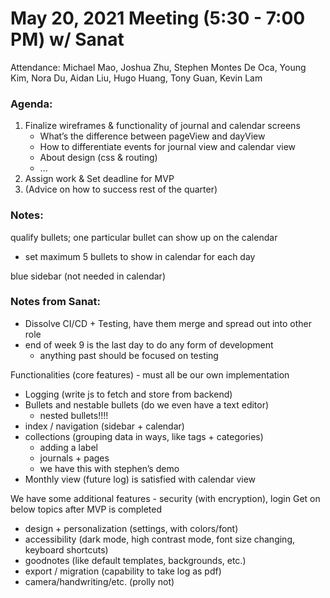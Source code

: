 # May 20, 2021 Meeting (5:30 - 7:00 PM) w/ Sanat
Attendance: Michael Mao, Joshua Zhu, Stephen Montes De Oca, Young Kim, Nora Du, Aidan Liu, Hugo Huang, Tony Guan, Kevin Lam	

### Agenda:
1. Finalize wireframes & functionality of journal and calendar screens
   - What’s the difference between pageView and dayView
   - How to differentiate events for journal view and calendar view
   - About design (css & routing)
   - ...
2. Assign work & Set deadline for MVP
3. (Advice on how to success rest of the quarter)

### Notes:
qualify bullets; one particular bullet can show up on the calendar
- set maximum 5 bullets to show in calendar for each day

blue sidebar (not needed in calendar)

### Notes from Sanat:
- Dissolve CI/CD + Testing, have them merge and spread out into other role
- end of week 9 is the last day to do any form of development
  - anything past should be focused on testing

Functionalities (core features) - must all be our own implementation
- Logging (write js to fetch and store from backend)
- Bullets and nestable bullets (do we even have a text editor)
  - nested bullets!!!!
- index / navigation (sidebar + calendar)
- collections (grouping data in ways, like tags + categories)
  - adding a label
  - journals + pages
  - we have this with stephen’s demo
- Monthly view (future log) is satisfied with calendar view

We have some additional features - security (with encryption), login
Get on below topics after MVP is completed
- design + personalization (settings, with colors/font)
- accessibility (dark mode, high contrast mode, font size changing, keyboard shortcuts)
- goodnotes (like default templates, backgrounds, etc.)
- export / migration (capability to take log as pdf)
- camera/handwriting/etc. (prolly not)